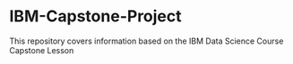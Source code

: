 # IBM-Capstone-Project
This repository covers information based on the IBM Data Science Course Capstone Lesson
